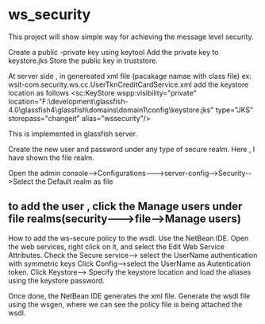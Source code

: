 ws_security
===========

This project will show simple way for  achieving the message level security.

Create a public -private key using keytool
Add the private key to keystore.jks
Store the public key in truststore.

At server side , in genereated xml file (pacakage namae with class file) ex: wsit-com.security.ws.cc.UserTknCreditCardService.xml
add the keystore location as follows
 <sc:KeyStore wspp:visibility="private" location="F:\development\glassfish-4.0\glassfish4\glassfish\domains\domain1\config\keystore.jks" type="JKS" storepass="changeit" alias="wssecurity"/>
 
 This is implemented in glassfish server. 
 
 Create the new user and password under any type of secure realm. 
 Here , I have shown the  file realm.

Open the admin console-->Configurations--->server-config-->Security-->Select the Default realm as file

to add the user , click the Manage users under file realms(security--->file-->Manage users)
-------------
How to add the ws-secure policy to the wsdl.
Use the NetBean IDE.
Open the web services, right click on it, and select the Edit Web Service Attributes.
Check the Secure service--> select the UserName authentication with symmetric keys
Click Config-->select the UserName as Autentication token.
Click Keystore--> Specify the keystore location and load the aliases using the keystore password.

Once done, the NetBean IDE generates the xml file. 
Generate the wsdl file using the wsgen, where we can see the policy file is being attached the wsdl.
